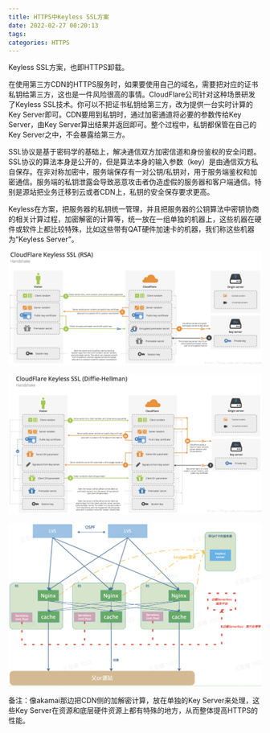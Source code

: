 ```yaml
---
title: HTTPS中Keyless SSL方案
date: 2022-02-27 00:20:13
tags:
categories: HTTPS
---
```


Keyless SSL方案，也即HTTPS卸载。

在使用第三方CDN的HTTPS服务时，如果要使用自己的域名，需要把对应的证书私钥给第三方，这也是一件风险很高的事情。CloudFlare公司针对这种场景研发了Keyless SSL技术。你可以不把证书私钥给第三方，改为提供一台实时计算的Key Server即可。CDN要用到私钥时，通过加密通道将必要的参数传给Key Server，由Key Server算出结果并返回即可。整个过程中，私钥都保管在自己的Key Server之中，不会暴露给第三方。

SSL协议是基于密码学的基础上，解决通信双方加密信道和身份鉴权的安全问题。SSL协议的算法本身是公开的，但是算法本身的输入参数（key）是由通信双方私自保存。在非对称加密中，服务端保存有一对公钥/私钥对，用于服务端鉴权和加密通信。服务端的私钥泄露会导致恶意攻击者伪造虚假的服务器和客户端通信。特别是源站把业务迁移到云或者CDN上，私钥的安全保存要求更高。

Keyless在方案，把服务器的私钥统一管理，并且把服务器的公钥算法中密钥协商的相关计算过程，加密解密的计算等，统一放在一组单独的机器上，这些机器在硬件或软件上都比较特殊，比如这些带有QAT硬件加速卡的机器，我们称这些机器为“Keyless Server”。

![](/images/https_keyless_1_1.png)

![](/images/https_keyless_1_2.png)

![](/images/https_keyless_1_3.png)

备注：像akamai那边把CDN侧的加解密计算，放在单独的Key Server来处理，这些Key Server在资源和底层硬件资源上都有特殊的地方，从而整体提高HTTPS的性能。
